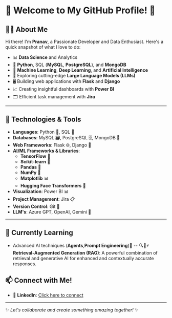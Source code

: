 # 🌟 Welcome to My GitHub Profile! 👋

## 🧑‍💻 About Me
Hi there! I'm **Pranav**, a Passionate Developer and Data Enthusiast. Here's a quick snapshot of what I love to do:

- 📊 **Data Science** and Analytics  
- 🐍 **Python**, SQL (**MySQL**, **PostgreSQL**), and **MongoDB**  
- 🤖 **Machine Learning**, **Deep Learning**, and **Artificial Intelligence**  
- 🔮 Exploring cutting-edge **Large Language Models (LLMs)**  
- 🖥️ Building web applications with **Flask** and **Django**  
- 📈 Creating insightful dashboards with **Power BI**  
- 🗂️ Efficient task management with **Jira**  

---

## 🔧 Technologies & Tools
- **Languages**: Python 🐍, SQL 🧮  
- **Databases**: MySQL 🗃️, PostgreSQL 🗄️, MongoDB 📂  
- **Web Frameworks**: Flask 🌐, Django 🚀  
- **AI/ML Frameworks & Libraries**:  
  - **TensorFlow** 🔢  
  - **Scikit-learn** 🧪  
  - **Pandas** 🐼  
  - **NumPy** 🔬  
  - **Matplotlib** 📊  
  - **Hugging Face Transformers** 🤗  
- **Visualization**: Power BI 📊  
- **Project Management**: Jira 📋  
- **Version Control**: Git 🧰
- **LLM's**: Azure GPT, OpenAI, Gemini 🤖

---

## 🌱 Currently Learning
- Advanced AI techniques (**Agents**,**Prompt Engineering**)🤖
-- 🔍🧠⚡ **Retrieval-Augmented Generation (RAG)**: A powerful combination of retrieval and generative AI for enhanced and contextually accurate responses.

## 📫 Connect with Me!
- 💼 **LinkedIn**: [Click here to connect](https://www.linkedin.com/in/pranav-katariya-599676193)

---

✨ *Let's collaborate and create something amazing together!* ✨
